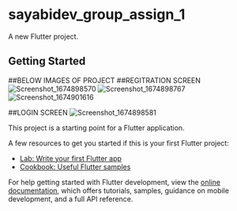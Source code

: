 # sayabidev_group_assign_1

A new Flutter project.

## Getting Started
##BELOW IMAGES OF PROJECT
##REGITRATION SCREEN
![Screenshot_1674898570](https://user-images.githubusercontent.com/64411315/215285403-2f5c956e-da89-4597-96dd-f0fcc00ea5c2.png)
![Screenshot_1674898767](https://user-images.githubusercontent.com/64411315/215285473-b43400c4-2a13-4970-ba10-892e5b5dc50a.png)
![Screenshot_1674901616](https://user-images.githubusercontent.com/64411315/215285485-8c20858d-495b-4890-91c0-f5722e803c0b.png)

##LOGIN SCREEN
![Screenshot_1674898581](https://user-images.githubusercontent.com/64411315/215285433-64dfa972-b4ab-4600-a76f-9e25fe3cfd1b.png)



This project is a starting point for a Flutter application.

A few resources to get you started if this is your first Flutter project:

- [Lab: Write your first Flutter app](https://docs.flutter.dev/get-started/codelab)
- [Cookbook: Useful Flutter samples](https://docs.flutter.dev/cookbook)

For help getting started with Flutter development, view the
[online documentation](https://docs.flutter.dev/), which offers tutorials,
samples, guidance on mobile development, and a full API reference.
